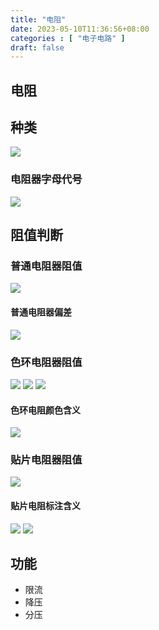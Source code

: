 ```yaml
---
title: "电阻"
date: 2023-05-10T11:36:56+08:00
categories : [ "电子电路" ]
draft: false
---
```

## 电阻
## 种类
<img src="/img/电子电路/电阻识别_1.png" data-fancybox="gallery" data-width="2000" data-height="2000">

### 电阻器字母代号
<img src="/img/电子电路/电阻识别_2.png" data-fancybox="gallery" data-width="2000" data-height="2000">

## 阻值判断
### 普通电阻器阻值
<img src="/img/电子电路/电阻阻值_1.png" data-fancybox="gallery" data-width="2000" data-height="2000">

#### 普通电阻器偏差
<img src="/img/电子电路/电阻偏差_1.png" data-fancybox="gallery" data-width="2000" data-height="2000">


### 色环电阻器阻值
<img src="/img/电子电路/电阻阻值_2.png" data-fancybox="gallery" data-width="2000" data-height="2000">
<img src="/img/电子电路/电阻阻值_4.png" data-fancybox="gallery" data-width="2000" data-height="2000">
<img src="/img/电子电路/电阻阻值_5.png" data-fancybox="gallery" data-width="2000" data-height="2000">

#### 色环电阻颜色含义
<img src="/img/电子电路/电阻阻值_3.png" data-fancybox="gallery" data-width="2000" data-height="2000">

### 贴片电阻器阻值
<img src="/img/电子电路/电阻阻值_6.png" data-fancybox="gallery" data-width="2000" data-height="2000">

#### 贴片电阻标注含义
<img src="/img/电子电路/电阻阻值_7.png" data-fancybox="gallery" data-width="2000" data-height="2000">
<img src="/img/电子电路/电阻阻值_8.png" data-fancybox="gallery" data-width="2000" data-height="2000">

## 功能
- 限流
- 降压
- 分压
